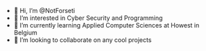- 👋 Hi, I’m @NotForseti
- 👀 I’m interested in Cyber Security and Programming
- 🌱 I’m currently learning Applied Computer Sciences at Howest in Belgium
- 💞️ I’m looking to collaborate on any cool projects

<!---
NotForseti/NotForseti is a ✨ special ✨ repository because its `README.md` (this file) appears on your GitHub profile.
You can click the Preview link to take a look at your changes.
--->

